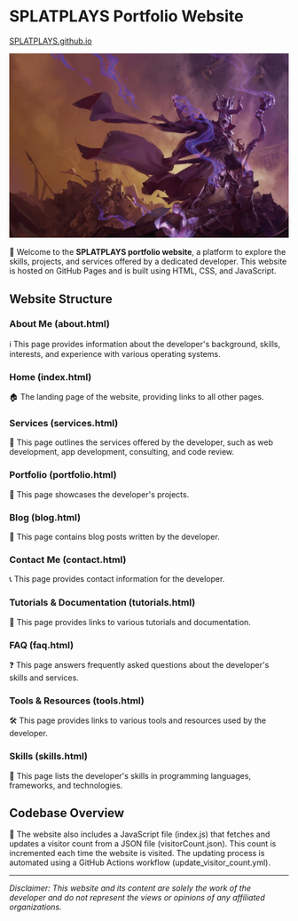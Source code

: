 # SPLATPLAYS Portfolio Website
[SPLATPLAYS.github.io](https://SPLATPLAYS.github.io)

![SPLATPLAYS Logo](images/logo.png)

👋 Welcome to the **SPLATPLAYS portfolio website**, a platform to explore the skills, projects, and services offered by a dedicated developer. This website is hosted on GitHub Pages and is built using HTML, CSS, and JavaScript.

## Website Structure

### About Me (about.html)
ℹ️ This page provides information about the developer's background, skills, interests, and experience with various operating systems.

### Home (index.html)
🏠 The landing page of the website, providing links to all other pages.

### Services (services.html)
💼 This page outlines the services offered by the developer, such as web development, app development, consulting, and code review.

### Portfolio (portfolio.html)
📂 This page showcases the developer's projects.

### Blog (blog.html)
📝 This page contains blog posts written by the developer.

### Contact Me (contact.html)
📞 This page provides contact information for the developer.

### Tutorials & Documentation (tutorials.html)
📘 This page provides links to various tutorials and documentation.

### FAQ (faq.html)
❓ This page answers frequently asked questions about the developer's skills and services.

### Tools & Resources (tools.html)
🛠️ This page provides links to various tools and resources used by the developer.

### Skills (skills.html)
🚀 This page lists the developer's skills in programming languages, frameworks, and technologies.

## Codebase Overview

🔧 The website also includes a JavaScript file (index.js) that fetches and updates a visitor count from a JSON file (visitorCount.json). This count is incremented each time the website is visited. The updating process is automated using a GitHub Actions workflow (update_visitor_count.yml).

---

*Disclaimer: This website and its content are solely the work of the developer and do not represent the views or opinions of any affiliated organizations.*
